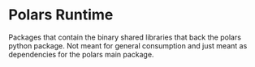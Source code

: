 # Polars Runtime

Packages that contain the binary shared libraries that back the polars python package. Not meant for
general consumption and just meant as dependencies for the polars main package.
